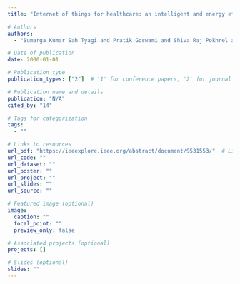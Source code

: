 ```yaml
---
title: "Internet of things for healthcare: an intelligent and energy efficient position detection algorithm"

# Authors
authors:
  - "Sumarga Kumar Sah Tyagi and Pratik Goswami and Shiva Raj Pokhrel and Amrit Mukherjee"

# Date of publication
date: 2000-01-01

# Publication type
publication_types: ["2"]  # '1' for conference papers, '2' for journal articles, '3' for preprints

# Publication name and details
publication: "N/A"
cited_by: "14"

# Tags for categorization
tags:
  - ""

# Links to resources
url_pdf: "https://ieeexplore.ieee.org/abstract/document/9531553/"  # Link to the resource
url_code: ""
url_dataset: ""
url_poster: ""
url_project: ""
url_slides: ""
url_source: ""

# Featured image (optional)
image:
  caption: ""
  focal_point: ""
  preview_only: false

# Associated projects (optional)
projects: []

# Slides (optional)
slides: ""
---
```

